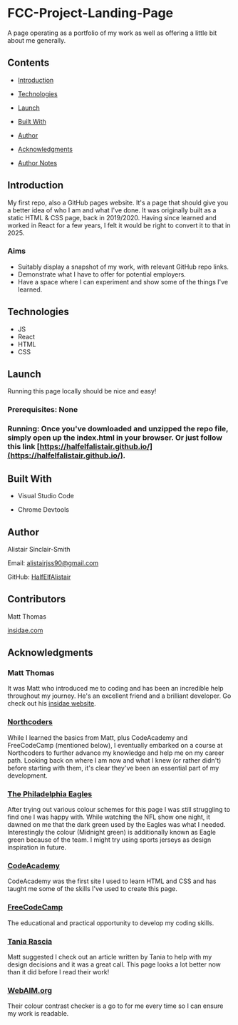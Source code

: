 # FCC-Project-Landing-Page

A page operating as a portfolio of my work as well as offering a little bit about me generally.

## Contents

- [Introduction](#Introduction)

- [Technologies](#Technologies)

- [Launch](#Launch)

- [Built With](#Built-With)

- [Author](#Author)

- [Acknowledgments](#Acknowledgments)

- [Author Notes](#Author-Notes)


## Introduction

My first repo, also a GitHub pages website. It's a page that should give you a better idea of who I am and what I've done. It was originally built as a static HTML & CSS page, back in 2019/2020. Having since learned and worked in React for a few years, I felt it would be right to convert it to that in 2025.


### Aims

* Suitably display a snapshot of my work, with relevant GitHub repo links.
* Demonstrate what I have to offer for potential employers.
* Have a space where I can experiment and show some of the things I've learned.


## Technologies

- JS
- React
- HTML
- CSS

## Launch

Running this page locally should be nice and easy!

### Prerequisites: None

### Running: Once you've downloaded and unzipped the repo file, simply open up the index.html in your browser. Or just follow this link [https://halfelfalistair.github.io/](https://halfelfalistair.github.io/).


## Built With

- Visual Studio Code

- Chrome Devtools

## Author

Alistair Sinclair-Smith

Email: [alistairjss90@gmail.com](alistairjss90@gmail.com)

GitHub: [HalfElfAlistair](https://github.com/HalfElfAlistair)


## Contributors

Matt Thomas

[insidae.com](https://insidae.com/)


## Acknowledgments

### Matt Thomas
It was Matt who introduced me to coding and has been an incredible help throughout my journey. He's an excellent friend and a brilliant developer. Go check out his [insidae website](https://insidae.com/).

### [Northcoders](https://www.northcoders.com/)
While I learned the basics from Matt, plus CodeAcademy and FreeCodeCamp (mentioned below), I eventually embarked on a course at Northcoders to further advance my knowledge and help me on my career path. Looking back on where I am now and what I knew (or rather didn't) before starting with them, it's clear they've been an essential part of my development.

### [The Philadelphia Eagles](https://www.philadelphiaeagles.com/)
After trying out various colour schemes for this page I was still struggling to find one I was happy with. While watching the NFL show one night, it dawned on me that the dark green used by the Eagles was what I needed. Interestingly the colour (Midnight green) is additionally known as Eagle green because of the team. I might try using sports jerseys as design inspiration in future.

### [CodeAcademy](https://www.codecademy.com/)
CodeAcademy was the first site I used to learn HTML and CSS and has taught me some of the skills I've used to create this page.

### [FreeCodeCamp](https://www.freecodecamp.org/)
The educational and practical opportunity to develop my coding skills.

### [Tania Rascia](https://www.taniarascia.com/)
Matt suggested I check out an article written by Tania to help with my design decisions and it was a great call. This page looks a lot better now than it did before I read their work!

### [WebAIM.org](https://webaim.org/)
Their colour contrast checker is a go to for me every time so I can ensure my work is readable.